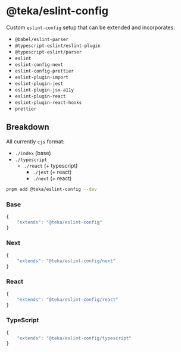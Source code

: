 # @teka/eslint-config

Custom `eslint-config` setup that can be extended and incorporates:

- `@babel/eslint-parser`
- `@typescript-eslint/eslint-plugin`
- `@typescript-eslint/parser`
- `eslint`
- `eslint-config-next`
- `eslint-config-prettier`
- `eslint-plugin-import`
- `eslint-plugin-jest`
- `eslint-plugin-jsx-a11y`
- `eslint-plugin-react`
- `eslint-plugin-react-hooks`
- `prettier`

## Breakdown

All currently `cjs` format:

- `./index` (base)
- `./typescript`
  - `./react` (+ typescript)
    - `./jest` (+ react)
    - `./next` (+ react)

```sh
pnpm add @teka/eslint-config --dev
```

### Base

```js
{
    "extends": "@teka/eslint-config"
}
```

### Next

```js
{
    "extends": "@teka/eslint-config/next"
}
```

### React

```js
{
    "extends": "@teka/eslint-config/react"
}
```

### TypeScript

```js
{
    "extends": "@teka/eslint-config/typescript"
}
```
